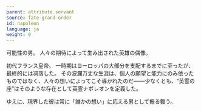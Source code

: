 ```yaml
---
parent: attribute.servant
source: fate-grand-order
id: napoleon
language: ja
weight: 0
---
```


可能性の男。
人々の期待によって生み出された英雄の偶像。

初代フランス皇帝。
一時期はヨーロッパの大部分を支配するまでに至ったが、最終的には凋落した。
その波瀾万丈な生涯は、個人の願望と能力にのみ依ったものではなく、人々の想いによってこそ導かれたのだ───少なくとも、“英霊の座”はそのような存在として英霊ナポレオンを定義した。

ゆえに、現界した彼は常に「誰かの想い」に応える男として振る舞う。
